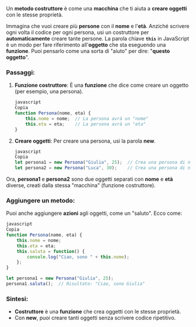 Un **metodo costruttore** è come una **macchina** che ti aiuta a **creare oggetti** con le stesse proprietà.

Immagina che vuoi creare più **persone** con il **nome** e l'**età**. Anziché scrivere ogni volta il codice per ogni persona, usi un costruttore per **automaticamente** creare tante persone. La parola chiave **`this`** in JavaScript è un modo per fare riferimento all'**oggetto** che sta eseguendo una **funzione**. Puoi pensarlo come una sorta di "aiuto" per dire: "**questo oggetto**".

### Passaggi:

1. **Funzione costruttore**: È una **funzione** che dice come creare un oggetto (per esempio, una persona).
    
    ```jsx
    javascript
    Copia
    function Persona(nome, eta) {
        this.nome = nome;  // La persona avrà un "nome"
        this.eta = eta;    // La persona avrà un "eta"
    }
    
    ```
    
2. **Creare oggetti**: Per creare una persona, usi la parola **new**.
    
    ```jsx
    javascript
    Copia
    let persona1 = new Persona("Giulia", 25);  // Crea una persona di nome Giulia e età 25
    let persona2 = new Persona("Luca", 30);    // Crea una persona di nome Luca e età 30
    
    ```
    

Ora, **persona1** e **persona2** sono due oggetti separati con **nome** e **età** diverse, creati dalla stessa "macchina" (funzione costruttore).

### Aggiungere un metodo:

Puoi anche aggiungere **azioni** agli oggetti, come un "saluto". Ecco come:

```jsx
javascript
Copia
function Persona(nome, eta) {
    this.nome = nome;
    this.eta = eta;
    this.saluta = function() {
        console.log("Ciao, sono " + this.nome);
    };
}

let persona1 = new Persona("Giulia", 25);
persona1.saluta();  // Risultato: "Ciao, sono Giulia"

```

### Sintesi:

- **Costruttore** è una **funzione** che crea oggetti con le stesse proprietà.
- Con **new**, puoi creare tanti oggetti senza scrivere codice ripetitivo.